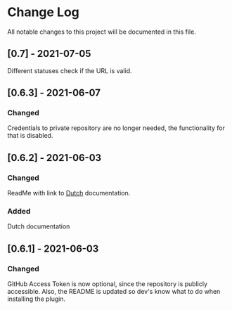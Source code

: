 # Change Log

All notable changes to this project will be documented in this file.

## [0.7] - 2021-07-05
Different statuses check if the URL is valid.

## [0.6.3] - 2021-06-07

### Changed
Credentials to private repository are no longer needed, the functionality for that is disabled.

## [0.6.2] - 2021-06-03

### Changed

ReadMe with link to [Dutch](https://github.com/rtvnh/abc-local-partner-wp-plugin/blob/develop/docs/nl.md) documentation.

### Added
Dutch documentation

## [0.6.1] - 2021-06-03

### Changed

GitHub Access Token is now optional, since the repository is publicly accessible. Also, the README is updated so dev's
know what to do when installing the plugin.
